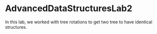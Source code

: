 # AdvancedDataStructuresLab2
In this lab, we worked with tree rotations to get two tree to have identical structures.
